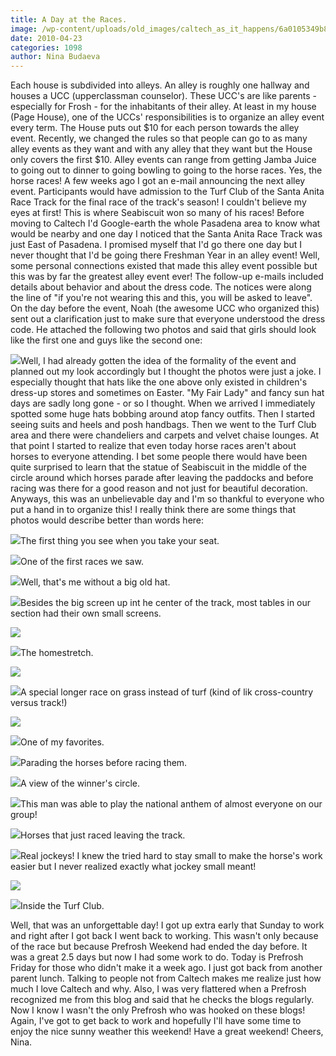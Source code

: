 ```yaml
---
title: A Day at the Races.
image: /wp-content/uploads/old_images/caltech_as_it_happens/6a0105349b8251970b01348016c6a8970c.jpg
date: 2010-04-23
categories: 1098
author: Nina Budaeva
---
```


Each house is subdivided into alleys. An alley is roughly one hallway and houses a UCC (upperclassman counselor). These UCC's are like parents - especially for Frosh - for the inhabitants of their alley. At least in my house (Page House), one of the UCCs' responsibilities is to organize an alley event every term. The House puts out $10 for each person towards the alley event. Recently, we changed the rules so that people can go to as many alley events as they want and with any alley that they want but the House only covers the first $10. Alley events can range from getting Jamba Juice to going out to dinner to going bowling to going to the horse races. Yes, the horse races! 
A few weeks ago I got an e-mail announcing the next alley event. Participants would have admission to the Turf Club of the Santa Anita Race Track for the final race of the track's season! I couldn't believe my eyes at first! This is where Seabiscuit won so many of his races! Before moving to Caltech I'd Google-earth the whole Pasadena area to know what would be nearby and one day I noticed that the Santa Anita Race Track was just East of Pasadena. I promised myself that I'd go there one day but I never thought that I'd be going there Freshman Year in an alley event! Well, some personal connections existed that made this alley event possible but this was by far the greatest alley event ever! The follow-up e-mails included details about behavior and about the dress code. The notices were along the line of "if you're not wearing this and this, you will be asked to leave". On the day before the event, Noah (the awesome UCC who organized this) sent out a clarification just to make sure that everyone understood the dress code. He attached the following two photos and said that girls should look like the first one and guys like the second one:


![](/old_images/caltech_as_it_happens/6a0105349b8251970b01348016c706970c.jpg)Well, I had already gotten the idea of the formality of the event and planned out my look accordingly but I thought the photos were just a joke. I especially thought that hats like the one above only existed in children's dress-up stores and sometimes on Easter. "My Fair Lady" and fancy sun hat days are sadly long gone - or so I thought. When we arrived I immediately spotted some huge hats bobbing around atop fancy outfits. Then I started seeing suits and heels and posh handbags. Then we went to the Turf Club area and there were chandeliers and carpets and velvet chaise lounges. At that point I started to realize that even today horse races aren't about horses to everyone attending. I bet some people there would have been quite surprised to learn that the statue of Seabiscuit in the middle of the circle around which horses parade after leaving the paddocks and before racing was there for a good reason and not just for beautiful decoration. Anyways, this was an unbelievable day and I'm so thankful to everyone who put a hand in to organize this! I really think there are some things that photos would describe better than words here:

![](/old_images/caltech_as_it_happens/6a0105349b8251970b01348016ddd2970c.jpg)The first thing you see when you take your seat.


![](/old_images/caltech_as_it_happens/6a0105349b8251970b01348016de1d970c.jpg)One of the first races we saw.


![](/old_images/caltech_as_it_happens/6a0105349b8251970b01348016de7a970c.jpg)Well, that's me without a big old hat.


![](/old_images/caltech_as_it_happens/6a0105349b8251970b01348016dedf970c.jpg)Besides the big screen up int he center of the track, most tables in our section had their own small screens.

 

![](/old_images/caltech_as_it_happens/6a0105349b8251970b0133ece6ff84970b.jpg)

![](/old_images/caltech_as_it_happens/6a0105349b8251970b0133ece6ffc6970b.jpg)The homestretch.


![](/old_images/caltech_as_it_happens/6a0105349b8251970b01348016f2bd970c.jpg)

![](/old_images/caltech_as_it_happens/6a0105349b8251970b0133ece7000f970b.jpg)A special longer race on grass instead of turf (kind of lik cross-country versus track!)

![](/old_images/caltech_as_it_happens/6a0105349b8251970b0133ece70060970b.jpg)

![](/old_images/caltech_as_it_happens/6a0105349b8251970b01348016e090970c.jpg)One of my favorites.


![](/old_images/caltech_as_it_happens/6a0105349b8251970b0133ece7013b970b.jpg)Parading the horses before racing them.


![](/old_images/caltech_as_it_happens/6a0105349b8251970b01348016e178970c.jpg)A view of the winner's circle.


![](/old_images/caltech_as_it_happens/6a0105349b8251970b0133ece70225970b.jpg)This man was able to play the national anthem of almost everyone on our group!


![](/old_images/caltech_as_it_happens/6a0105349b8251970b01348016e22c970c.jpg)Horses that just raced leaving the track.


![](/old_images/caltech_as_it_happens/6a0105349b8251970b01348016e284970c.jpg)Real jockeys! I knew the tried hard to stay small to make the horse's work easier but I never realized exactly what jockey small meant!

![](/old_images/caltech_as_it_happens/6a0105349b8251970b01348016e2de970c.jpg)

![](/old_images/caltech_as_it_happens/6a0105349b8251970b0133ece703a0970b.jpg)Inside the Turf Club.

Well, that was an unforgettable day! I got up extra early that Sunday to work and right after I got back I went back to working. This wasn't only because of the race but because Prefrosh Weekend had ended the day before. It was a great 2.5 days but now I had some work to do. Today is Prefrosh Friday for those who didn't make it a week ago. I just got back from another parent lunch. Talking to people not from Caltech makes me realize just how much I love Caltech and why. Also, I was very flattered when a Prefrosh recognized me from this blog and said that he checks the blogs regularly. Now I know I wasn't the only Prefrosh who was hooked on these blogs!
Again, I've got to get back to work and hopefully I'll have some time to enjoy the nice sunny weather this weekend! 
Have a great weekend!
Cheers,
Nina.

